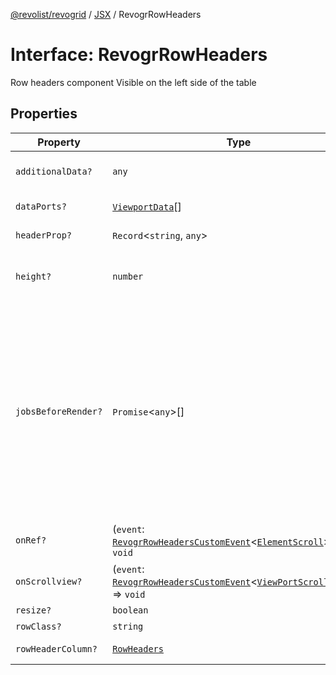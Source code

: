 [@revolist/revogrid](README.md) / [JSX](Namespace.JSX.md) / RevogrRowHeaders

# Interface: RevogrRowHeaders

Row headers component
Visible on the left side of the table

## Properties

| Property | Type | Description | Defined in |
| ------ | ------ | ------ | ------ |
| `additionalData?` | `any` | Additional data to pass to renderer | [src/components.d.ts:2124](https://github.com/revolist/revogrid/blob/93797f94eaa9e63cf9af5b06a562d49fdbb8dcd2/src/components.d.ts#L2124) |
| `dataPorts?` | [`ViewportData`](TypeAlias.ViewportData.md)[] | Viewport data | [src/components.d.ts:2128](https://github.com/revolist/revogrid/blob/93797f94eaa9e63cf9af5b06a562d49fdbb8dcd2/src/components.d.ts#L2128) |
| `headerProp?` | `Record`\<`string`, `any`\> | Header props | [src/components.d.ts:2132](https://github.com/revolist/revogrid/blob/93797f94eaa9e63cf9af5b06a562d49fdbb8dcd2/src/components.d.ts#L2132) |
| `height?` | `number` | Header height to setup row headers | [src/components.d.ts:2136](https://github.com/revolist/revogrid/blob/93797f94eaa9e63cf9af5b06a562d49fdbb8dcd2/src/components.d.ts#L2136) |
| `jobsBeforeRender?` | `Promise`\<`any`\>[] | Prevent rendering until job is done. Can be used for initial rendering performance improvement. When several plugins require initial rendering this will prevent double initial rendering. | [src/components.d.ts:2140](https://github.com/revolist/revogrid/blob/93797f94eaa9e63cf9af5b06a562d49fdbb8dcd2/src/components.d.ts#L2140) |
| `onRef?` | (`event`: [`RevogrRowHeadersCustomEvent`](Interface.RevogrRowHeadersCustomEvent.md)\<[`ElementScroll`](Interface.ElementScroll.md)\>) => `void` | Register element to scroll | [src/components.d.ts:2144](https://github.com/revolist/revogrid/blob/93797f94eaa9e63cf9af5b06a562d49fdbb8dcd2/src/components.d.ts#L2144) |
| `onScrollview?` | (`event`: [`RevogrRowHeadersCustomEvent`](Interface.RevogrRowHeadersCustomEvent.md)\<[`ViewPortScrollEvent`](TypeAlias.ViewPortScrollEvent.md)\>) => `void` | Scroll viewport | [src/components.d.ts:2148](https://github.com/revolist/revogrid/blob/93797f94eaa9e63cf9af5b06a562d49fdbb8dcd2/src/components.d.ts#L2148) |
| `resize?` | `boolean` | Enable resize | [src/components.d.ts:2152](https://github.com/revolist/revogrid/blob/93797f94eaa9e63cf9af5b06a562d49fdbb8dcd2/src/components.d.ts#L2152) |
| `rowClass?` | `string` | Row class | [src/components.d.ts:2156](https://github.com/revolist/revogrid/blob/93797f94eaa9e63cf9af5b06a562d49fdbb8dcd2/src/components.d.ts#L2156) |
| `rowHeaderColumn?` | [`RowHeaders`](Interface.RowHeaders.md) | Row header column | [src/components.d.ts:2160](https://github.com/revolist/revogrid/blob/93797f94eaa9e63cf9af5b06a562d49fdbb8dcd2/src/components.d.ts#L2160) |
